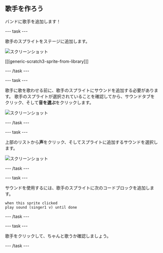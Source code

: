 ## 歌手を作ろう

バンドに歌手を追加します！

--- task ---

歌手のスプライトをステージに追加します。

![スクリーンショット](images/band-singer-mic.png)

[[[generic-scratch3-sprite-from-library]]]

--- /task ---

--- task ---

歌手に歌を歌わせる前に、歌手のスプライトにサウンドを追加する必要があります。 歌手のスプライトが選択されていることを確認してから、サウンドタブをクリック、そして**音を選ぶ**をクリックします。

![スクリーンショット](images/band-import-sound-annotated.png)

--- /task ---

--- task ---

上部のリストから**声**をクリック、そしてスプライトに追加するサウンドを選択します。

![スクリーンショット](images/band-choose-sound.png)

--- /task ---

--- task ---

サウンドを使用するには、歌手のスプライトに次のコードブロックを追加します。

```blocks3
when this sprite clicked
play sound (singer1 v) until done
```

--- /task ---

--- task ---

歌手をクリックして、ちゃんと歌うか確認しましょう。

--- /task ---
